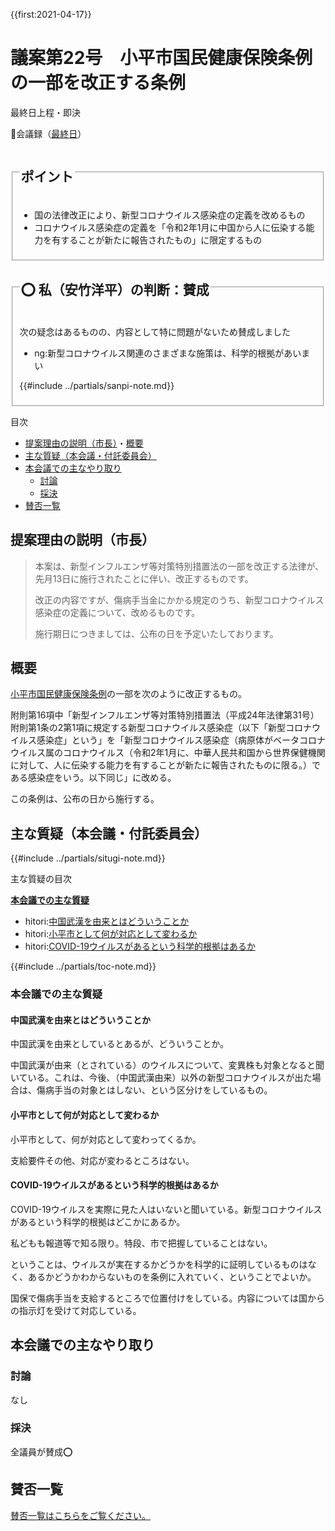 {{first:2021-04-17}}

# 議案第22号　小平市国民健康保険条例の一部を改正する条例

<i class="fa fa-gavel" aria-hidden="true"></i> 最終日上程・即決

<p id="read-kaigiroku">📄会議録（<a href="https://ssp.kaigiroku.net/tenant/kodaira/SpMinuteView.html?council_id=1201&schedule_id=7&minute_id=7&is_search=true">最終日</a>）</p>

<fieldset class="pnt">
  <legend><h2>ポイント</h2></legend>

- 国の法律改正により、新型コロナウイルス感染症の定義を改めるもの
- コロナウイルス感染症の定義を「令和2年1月に中国から人に伝染する能力を有することが新たに報告されたもの」に限定するもの

</fieldset>

<fieldset class="sanpi">
  <legend><h2>⭕️ 私（安竹洋平）の判断：賛成</h2></legend>

次の疑念はあるものの、内容として特に問題がないため賛成しました

- ng:新型コロナウイルス関連のさまざまな施策は、科学的根拠があいまい

{{#include ../partials/sanpi-note.md}}

</fieldset>

<div class="toc">

目次

- [提案理由の説明（市長）](#提案理由の説明（市長）)・[概要](#概要)
- [主な質疑（本会議・付託委員会）](#主な質疑本会議付託委員会)
- [本会議での主なやり取り](#本会議での主なやり取り)
  - [討論](#討論)
  - [採決](#採決-1)
- [賛否一覧](#賛否一覧)

</div>

## 提案理由の説明（市長）

> 本案は、新型インフルエンザ等対策特別措置法の一部を改正する法律が、先月13日に施行されたことに伴い、改正するものです。
>
> 改正の内容ですが、傷病手当金にかかる規定のうち、新型コロナウイルス感染症の定義について、改めるものです。
>
> 施行期日につきましては、公布の日を予定いたしております。

## 概要

[小平市国民健康保険条例](https://www.city.kodaira.tokyo.jp/reiki/reiki_honbun/g135RG00000270.html)の一部を次のように改正するもの。

附則第16項中「新型インフルエンザ等対策特別措置法（平成24年法律第31号）附則第1条の2第1項に規定する新型コロナウイルス感染症（以下「新型コロナウイルス感染症」という」を「新型コロナウイルス感染症（病原体がベータコロナウイルス属のコロナウイルス（令和2年1月に、中華人民共和国から世界保健機関に対して、人に伝染する能力を有することが新たに報告されたものに限る。）である感染症をいう。以下同じ」に改める。

この条例は、公布の日から施行する。

<div class="ippan-situgi">

## 主な質疑（本会議・付託委員会）
{{#include ../partials/situgi-note.md}}

<div class="toc">

主な質疑の目次

**[本会議での主な質疑](#1-本会議での主な質疑)**

- hitori:[中国武漢を由来とはどういうことか](#中国武漢を由来とはどういうことか)
- hitori:[小平市として何が対応として変わるか](#小平市として何が対応として変わるか)
- hitori:[COVID-19ウイルスがあるという科学的根拠はあるか](#covid-19ウイルスがあるという科学的根拠はあるか)

{{#include ../partials/toc-note.md}}

</div>

### 本会議での主な質疑

#### 中国武漢を由来とはどういうことか

<div class="bln bleft hitori" data-speaker="👍 橋本久雄議員（一人会派の会）">

中国武漢を由来としているとあるが、どういうことか。

</div>

<div class="bln bright" data-speaker="健康・保険担当部長（篠宮）">

中国武漢が由来（とされている）のウイルスについて、変異株も対象となると聞いている。これは、今後、（中国武漢由来）以外の新型コロナウイルスが出た場合は、傷病手当の対象とはしない、という区分けをしているもの。

</div>

#### 小平市として何が対応として変わるか

<div class="bln bleft hitori" data-speaker="⭐️ 安竹洋平議員">

小平市として、何が対応として変わってくるか。

</div>

<div class="bln bright" data-speaker="健康・保険担当部長（篠宮）">

支給要件その他、対応が変わるところはない。

</div>

#### COVID-19ウイルスがあるという科学的根拠はあるか

<div class="bln bleft hitori" data-speaker="👍 伊藤央議員（一人会派の会）">

COVID-19ウイルスを実際に見た人はいないと聞いている。新型コロナウイルスがあるという科学的根拠はどこかにあるか。

</div>

<div class="bln bright" data-speaker="健康・保険担当部長（篠宮）">

私どもも報道等で知る限り。特段、市で把握していることはない。

</div>

<div class="bln bleft hitori" data-speaker="👍 伊藤央議員（一人会派の会）">

ということは、ウイルスが実在するかどうかを科学的に証明しているものはなく、あるかどうかわからないものを条例に入れていく、ということでよいか。

</div>

<div class="bln bright" data-speaker="健康・保険担当部長（篠宮）">

国保で傷病手当を支給するところで位置付けをしている。内容については国からの指示灯を受けて対応している。

</div>

</div>

## 本会議での主なやり取り
### 討論
なし

### 採決
全議員が賛成⭕️

## 賛否一覧
[賛否一覧はこちらをご覧ください。](../kekka-ichiran.md#賛否)